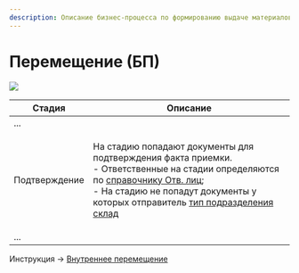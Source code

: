 ```yaml
---
description: Описание бизнес-процесса по формированию выдаче материалов
---
```


# Перемещение (БП)

![](<../../../.gitbook/assets/image (387).png>)

| Стадия        | Описание                                                                                                                                                                                                                                                                                                                                                                                                                     |
| ------------- | ---------------------------------------------------------------------------------------------------------------------------------------------------------------------------------------------------------------------------------------------------------------------------------------------------------------------------------------------------------------------------------------------------------------------------- |
| ...           |                                                                                                                                                                                                                                                                                                                                                                                                                              |
| Подтверждение | <p>На стадию попадают документы для подтверждения факта приемки. <br>- Ответственные на стадии определяются по <a href="../../nsi-uchet/spravochniki-pravil-peremesheniya.md#mes.-spravochnik-otvetstvennykh-dlya-priemki">справочнику Отв. лиц</a>;<br>- На стадию не попадут документы у которых отправитель <a href="../../../upravlenie-mdm/spravochnik-podrazdelenii/podrazdeleniya.md">тип подразделения склад</a></p> |
| ...           |                                                                                                                                                                                                                                                                                                                                                                                                                              |

Инструкция -> [Внутреннее перемещение](../vnutrennee-peremeshenie/)
